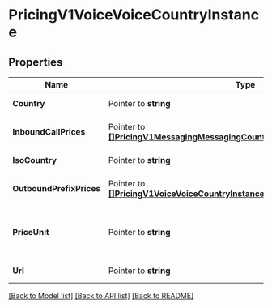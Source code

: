 # PricingV1VoiceVoiceCountryInstance

## Properties

Name | Type | Description | Notes
------------ | ------------- | ------------- | -------------
**Country** | Pointer to **string** | The name of the country |
**InboundCallPrices** | Pointer to [**[]PricingV1MessagingMessagingCountryInstanceInboundSmsPrices**](pricing_v1_messaging_messaging_country_instance_inbound_sms_prices.md) | The list of InboundCallPrice records |
**IsoCountry** | Pointer to **string** | The ISO country code |
**OutboundPrefixPrices** | Pointer to [**[]PricingV1VoiceVoiceCountryInstanceOutboundPrefixPrices**](pricing_v1_voice_voice_country_instance_outbound_prefix_prices.md) | The list of OutboundPrefixPrice records |
**PriceUnit** | Pointer to **string** | The currency in which prices are measured, in ISO 4127 format (e.g. usd, eur, jpy) |
**Url** | Pointer to **string** | The absolute URL of the resource |

[[Back to Model list]](../README.md#documentation-for-models) [[Back to API list]](../README.md#documentation-for-api-endpoints) [[Back to README]](../README.md)


